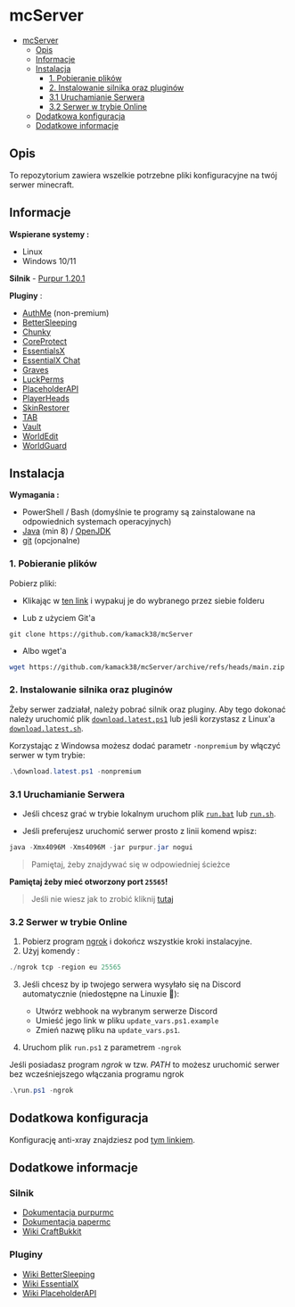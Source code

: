 # mcServer

<!-- TOC -->

- [mcServer](#mcserver)
  - [Opis](#opis)
  - [Informacje](#informacje)
  - [Instalacja](#instalacja)
    - [1. Pobieranie plików](#1-pobieranie-plików)
    - [2. Instalowanie silnika oraz pluginów](#2-instalowanie-silnika-oraz-pluginów)
    - [3.1 Uruchamianie Serwera](#31-uruchamianie-serwera)
    - [3.2 Serwer w trybie Online](#32-serwer-w-trybie-online)
  - [Dodatkowa konfiguracja](#dodatkowa-konfiguracja)
  - [Dodatkowe informacje](#dodatkowe-informacje)

<!-- /TOC -->

## Opis

To repozytorium zawiera wszelkie potrzebne pliki konfiguracyjne na twój serwer minecraft.

## Informacje

**Wspierane systemy :**

- Linux
- Windows 10/11

**Silnik** - [Purpur 1.20.1](https://purpurmc.org/)

**Pluginy** :

- [AuthMe](https://github.com/AuthMe/AuthMeReloaded) (non-premium)
- [BetterSleeping](https://github.com/Nuytemans-Dieter/BetterSleeping)
- [Chunky](https://www.spigotmc.org/resources/chunky.81534/)
- [CoreProtect](https://github.com/PlayPro/CoreProtect)
- [EssentialsX](https://essentialsx.net/downloads.html)
- [EssentialX Chat](https://essentialsx.net/downloads.html)
- [Graves](https://www.spigotmc.org/resources/graves.74208/)
- [LuckPerms](https://luckperms.net/)
- [PlaceholderAPI](https://github.com/PlaceholderAPI/PlaceholderAPI)
- [PlayerHeads](https://dev.bukkit.org/projects/player-heads)
- [SkinRestorer](https://github.com/SkinsRestorer/SkinsRestorerX)
- [TAB](https://github.com/NEZNAMY/TAB)
- [Vault](https://www.spigotmc.org/resources/vault.34315/)
- [WorldEdit](https://dev.bukkit.org/projects/worldedit)
- [WorldGuard](https://dev.bukkit.org/projects/worldguard)

## Instalacja

**Wymagania :**

- PowerShell / Bash (domyślnie te programy są zainstalowane na odpowiednich systemach operacyjnych)
- [Java](https://www.java.com/pl/download/) (min 8) / [OpenJDK](https://adoptium.net/?variant=openjdk17&jvmVariant=hotspot)
- [git](https://git-scm.com/) (opcjonalne)

### 1. Pobieranie plików

Pobierz pliki:

- Klikając w [ten link](https://github.com/kamack38/mcServer/archive/refs/heads/main.zip) i wypakuj je do wybranego przez siebie folderu

- Lub z użyciem Git'a

```git
git clone https://github.com/kamack38/mcServer
```

- Albo wget'a

```bash
wget https://github.com/kamack38/mcServer/archive/refs/heads/main.zip
```

### 2. Instalowanie silnika oraz pluginów

Żeby serwer zadziałał, należy pobrać silnik oraz pluginy. Aby tego dokonać należy uruchomić plik [`download.latest.ps1`](./src/download.latest.ps1) lub jeśli korzystasz z Linux'a [`download.latest.sh`](./src/download.latest.sh).

Korzystając z Windowsa możesz dodać parametr `-nonpremium` by włączyć serwer w tym trybie:

```powershell
.\download.latest.ps1 -nonpremium
```

### 3.1 Uruchamianie Serwera

- Jeśli chcesz grać w trybie lokalnym uruchom plik [`run.bat`](./src/run.bat) lub [`run.sh`](./src/run.sh).

- Jeśli preferujesz uruchomić serwer prosto z linii komend wpisz:

```powershell
java -Xmx4096M -Xms4096M -jar purpur.jar nogui
```

> Pamiętaj, żeby znajdywać się w odpowiedniej ścieżce

**Pamiętaj żeby mieć otworzony port `25565`!**

> Jeśli nie wiesz jak to zrobić kliknij [tutaj](https://github.com/kamack38/mcServer/wiki/Ustawienia-Zapory-w-systemie-Windows)

### 3.2 Serwer w trybie Online

1. Pobierz program [ngrok](https://ngrok.com) i dokończ wszystkie kroki instalacyjne.
2. Użyj komendy :

```powershell
./ngrok tcp -region eu 25565
```

<!-- markdownlint-disable ol-prefix -->

3. Jeśli chcesz by ip twojego serwera wysyłało się na Discord automatycznie (niedostępne na Linuxie 🐧):

   - Utwórz webhook na wybranym serwerze Discord
   - Umieść jego link w pliku `update_vars.ps1.example`
   - Zmień nazwę pliku na `update_vars.ps1`.

4. Uruchom plik `run.ps1` z parametrem `-ngrok`

Jeśli posiadasz program _ngrok_ w tzw. _PATH_ to możesz uruchomić serwer bez wcześniejszego włączania programu ngrok

```powershell
.\run.ps1 -ngrok
```

<!-- markdownlint-restore ol-prefix -->

## Dodatkowa konfiguracja

Konfigurację anti-xray znajdziesz pod [tym linkiem](https://docs.papermc.io/paper/anti-xray).

## Dodatkowe informacje

### Silnik

- [Dokumentacja purpurmc](https://purpurmc.org/docs/)
- [Dokumentacja papermc](https://docs.papermc.io/paper)
- [Wiki CraftBukkit](https://bukkit.fandom.com/wiki/Main_Page)

### Pluginy

- [Wiki BetterSleeping](https://github.com/Nuytemans-Dieter/BetterSleeping/wiki)
- [Wiki EssentialX](https://essentialsx.net/wiki/Home.html)
- [Wiki PlaceholderAPI](https://github.com/PlaceholderAPI/PlaceholderAPI/wiki)
